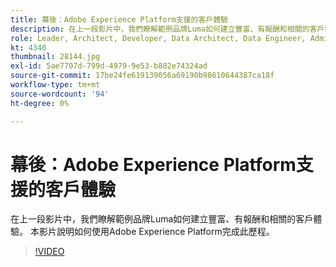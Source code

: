 ```yaml
---
title: 幕後：Adobe Experience Platform支援的客戶體驗
description: 在上一段影片中，我們瞭解範例品牌Luma如何建立豐富、有報酬和相關的客戶體驗。 本影片說明如何使用Adobe Experience Platform完成此歷程。
role: Leader, Architect, Developer, Data Architect, Data Engineer, Admin, User
kt: 4340
thumbnail: 28144.jpg
exl-id: 5ae7707d-799d-4979-9e53-b882e74324ad
source-git-commit: 17be24fe619139056a69190b98610644387ca18f
workflow-type: tm+mt
source-wordcount: '94'
ht-degree: 0%

---
```


# 幕後：Adobe Experience Platform支援的客戶體驗

在上一段影片中，我們瞭解範例品牌Luma如何建立豐富、有報酬和相關的客戶體驗。 本影片說明如何使用Adobe Experience Platform完成此歷程。

>[!VIDEO](https://video.tv.adobe.com/v/28144?quality=12&learn=on)

